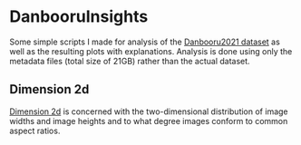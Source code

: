 # DanbooruInsights
Some simple scripts I made for analysis of the [Danbooru2021 dataset](https://www.gwern.net/Danbooru2021) as well as the resulting plots with explanations.
Analysis is done using only the metadata files (total size of 21GB) rather than the actual dataset.

## Dimension 2d
[Dimension 2d](./dimension_2d) is concerned with the two-dimensional distribution of image widths and image heights and to what degree images conform to common aspect ratios.
